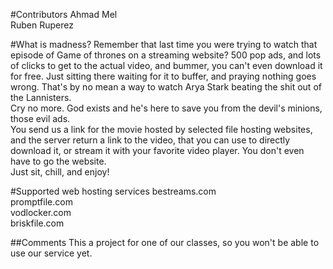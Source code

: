 #Contributors
Ahmad Mel  
Ruben Ruperez 

#What is madness?
Remember that last time you were trying to watch that episode of Game of thrones on a streaming website? 500 pop ads, and
lots of clicks to get to the actual video, and bummer, you can't even download it for free. Just sitting there waiting for it
to buffer, and praying nothing goes wrong. That's by no mean a way to watch Arya Stark beating the shit out of the Lannisters.  
Cry no more. God exists and he's here to save you from the devil's minions, those evil ads.  
You send us a link for the movie hosted by selected file hosting websites, and the server return a link to the video, that you
can use to directly download it, or stream it with your favorite video player. You don't even have to go the website.  
Just sit, chill, and enjoy!

#Supported web hosting services
bestreams.com  
promptfile.com  
vodlocker.com  
briskfile.com  

##Comments
This a project for one of our classes, so you won't be able to use our service yet. 
